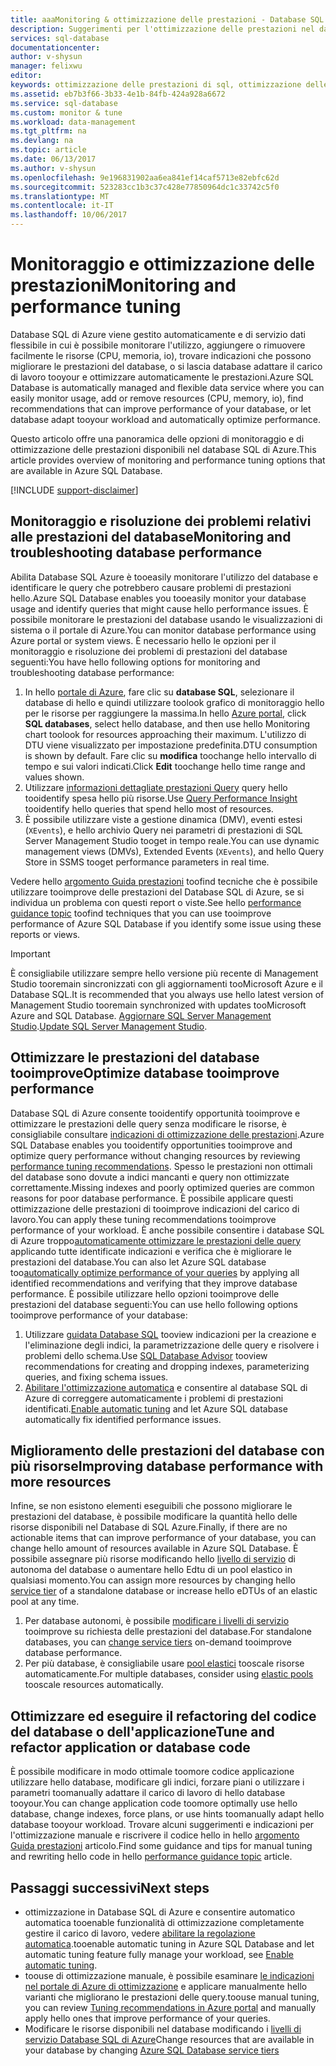 ```yaml
---
title: aaaMonitoring & ottimizzazione delle prestazioni - Database SQL di Azure | Documenti Microsoft
description: Suggerimenti per l'ottimizzazione delle prestazioni nel database SQL di Azure tramite valutazione e miglioramento.
services: sql-database
documentationcenter: 
author: v-shysun
manager: felixwu
editor: 
keywords: ottimizzazione delle prestazioni di sql, ottimizzazione delle prestazioni del database, suggerimenti di ottimizzazione delle prestazioni di sql ottimizzazione delle prestazioni del database sql
ms.assetid: eb7b3f66-3b33-4e1b-84fb-424a928a6672
ms.service: sql-database
ms.custom: monitor & tune
ms.workload: data-management
ms.tgt_pltfrm: na
ms.devlang: na
ms.topic: article
ms.date: 06/13/2017
ms.author: v-shysun
ms.openlocfilehash: 9e196831902aa6ea841ef14caf5713e82ebfc62d
ms.sourcegitcommit: 523283cc1b3c37c428e77850964dc1c33742c5f0
ms.translationtype: MT
ms.contentlocale: it-IT
ms.lasthandoff: 10/06/2017
---
```

# <a name="monitoring-and-performance-tuning"></a><span data-ttu-id="ef99a-104">Monitoraggio e ottimizzazione delle prestazioni</span><span class="sxs-lookup"><span data-stu-id="ef99a-104">Monitoring and performance tuning</span></span>

<span data-ttu-id="ef99a-105">Database SQL di Azure viene gestito automaticamente e di servizio dati flessibile in cui è possibile monitorare l'utilizzo, aggiungere o rimuovere facilmente le risorse (CPU, memoria, io), trovare indicazioni che possono migliorare le prestazioni del database, o si lascia database adattare il carico di lavoro tooyour e ottimizzare automaticamente le prestazioni.</span><span class="sxs-lookup"><span data-stu-id="ef99a-105">Azure SQL Database is automatically managed and flexible data service where you can easily monitor usage, add or remove resources (CPU, memory, io), find recommendations that can improve performance of your database, or let database adapt tooyour workload and automatically optimize performance.</span></span>

<span data-ttu-id="ef99a-106">Questo articolo offre una panoramica delle opzioni di monitoraggio e di ottimizzazione delle prestazioni disponibili nel database SQL di Azure.</span><span class="sxs-lookup"><span data-stu-id="ef99a-106">This article provides overview of monitoring and performance tuning options that are available in Azure SQL Database.</span></span>

[!INCLUDE [support-disclaimer](../../includes/support-disclaimer.md)]

## <a name="monitoring-and-troubleshooting-database-performance"></a><span data-ttu-id="ef99a-107">Monitoraggio e risoluzione dei problemi relativi alle prestazioni del database</span><span class="sxs-lookup"><span data-stu-id="ef99a-107">Monitoring and troubleshooting database performance</span></span>

<span data-ttu-id="ef99a-108">Abilita Database SQL Azure è tooeasily monitorare l'utilizzo del database e identificare le query che potrebbero causare problemi di prestazioni hello.</span><span class="sxs-lookup"><span data-stu-id="ef99a-108">Azure SQL Database enables you tooeasily monitor your database usage and identify queries that might cause hello performance issues.</span></span> <span data-ttu-id="ef99a-109">È possibile monitorare le prestazioni del database usando le visualizzazioni di sistema o il portale di Azure.</span><span class="sxs-lookup"><span data-stu-id="ef99a-109">You can monitor database performance using Azure portal or system views.</span></span> <span data-ttu-id="ef99a-110">È necessario hello le opzioni per il monitoraggio e risoluzione dei problemi di prestazioni del database seguenti:</span><span class="sxs-lookup"><span data-stu-id="ef99a-110">You have hello following options for monitoring and troubleshooting database performance:</span></span>

1. <span data-ttu-id="ef99a-111">In hello [portale di Azure](https://portal.azure.com), fare clic su **database SQL**, selezionare il database di hello e quindi utilizzare toolook grafico di monitoraggio hello per le risorse per raggiungere la massima.</span><span class="sxs-lookup"><span data-stu-id="ef99a-111">In hello [Azure portal](https://portal.azure.com), click **SQL databases**, select hello database, and then use hello Monitoring chart toolook for resources approaching their maximum.</span></span> <span data-ttu-id="ef99a-112">L'utilizzo di DTU viene visualizzato per impostazione predefinita.</span><span class="sxs-lookup"><span data-stu-id="ef99a-112">DTU consumption is shown by default.</span></span> <span data-ttu-id="ef99a-113">Fare clic su **modifica** toochange hello intervallo di tempo e sui valori indicati.</span><span class="sxs-lookup"><span data-stu-id="ef99a-113">Click **Edit** toochange hello time range and values shown.</span></span>
2. <span data-ttu-id="ef99a-114">Utilizzare [informazioni dettagliate prestazioni Query](sql-database-query-performance.md) query hello tooidentify spesa hello più risorse.</span><span class="sxs-lookup"><span data-stu-id="ef99a-114">Use [Query Performance Insight](sql-database-query-performance.md) tooidentify hello queries that spend hello most of resources.</span></span>
3. <span data-ttu-id="ef99a-115">È possibile utilizzare viste a gestione dinamica (DMV), eventi estesi (`XEvents`), e hello archivio Query nei parametri di prestazioni di SQL Server Management Studio tooget in tempo reale.</span><span class="sxs-lookup"><span data-stu-id="ef99a-115">You can use dynamic management views (DMVs), Extended Events (`XEvents`), and hello Query Store in SSMS tooget performance parameters in real time.</span></span>

<span data-ttu-id="ef99a-116">Vedere hello [argomento Guida prestazioni](sql-database-performance-guidance.md) toofind tecniche che è possibile utilizzare tooimprove delle prestazioni del Database SQL di Azure, se si individua un problema con questi report o viste.</span><span class="sxs-lookup"><span data-stu-id="ef99a-116">See hello [performance guidance topic](sql-database-performance-guidance.md) toofind techniques that you can use tooimprove performance of Azure SQL Database if you identify some issue using these reports or views.</span></span>

> [!IMPORTANT] 
> <span data-ttu-id="ef99a-117">È consigliabile utilizzare sempre hello versione più recente di Management Studio tooremain sincronizzati con gli aggiornamenti tooMicrosoft Azure e il Database SQL.</span><span class="sxs-lookup"><span data-stu-id="ef99a-117">It is recommended that you always use hello latest version of Management Studio tooremain synchronized with updates tooMicrosoft Azure and SQL Database.</span></span> <span data-ttu-id="ef99a-118">[Aggiornare SQL Server Management Studio](https://msdn.microsoft.com/library/mt238290.aspx).</span><span class="sxs-lookup"><span data-stu-id="ef99a-118">[Update SQL Server Management Studio](https://msdn.microsoft.com/library/mt238290.aspx).</span></span>
>

## <a name="optimize-database-tooimprove-performance"></a><span data-ttu-id="ef99a-119">Ottimizzare le prestazioni del database tooimprove</span><span class="sxs-lookup"><span data-stu-id="ef99a-119">Optimize database tooimprove performance</span></span>

<span data-ttu-id="ef99a-120">Database SQL di Azure consente tooidentify opportunità tooimprove e ottimizzare le prestazioni delle query senza modificare le risorse, è consigliabile consultare [indicazioni di ottimizzazione delle prestazioni](sql-database-advisor.md).</span><span class="sxs-lookup"><span data-stu-id="ef99a-120">Azure SQL Database enables you tooidentify opportunities tooimprove and optimize query performance without changing resources by reviewing [performance tuning recommendations](sql-database-advisor.md).</span></span> <span data-ttu-id="ef99a-121">Spesso le prestazioni non ottimali del database sono dovute a indici mancanti e query non ottimizzate correttamente.</span><span class="sxs-lookup"><span data-stu-id="ef99a-121">Missing indexes and poorly optimized queries are common reasons for poor database performance.</span></span> <span data-ttu-id="ef99a-122">È possibile applicare questi ottimizzazione delle prestazioni di tooimprove indicazioni del carico di lavoro.</span><span class="sxs-lookup"><span data-stu-id="ef99a-122">You can apply these tuning recommendations tooimprove performance of your workload.</span></span>
<span data-ttu-id="ef99a-123">È anche possibile consentire i database SQL di Azure troppo[automaticamente ottimizzare le prestazioni delle query](sql-database-automatic-tuning.md) applicando tutte identificate indicazioni e verifica che è migliorare le prestazioni del database.</span><span class="sxs-lookup"><span data-stu-id="ef99a-123">You can also let Azure SQL database too[automatically optimize performance of your queries](sql-database-automatic-tuning.md) by applying all identified recommendations and verifying that they improve database performance.</span></span> <span data-ttu-id="ef99a-124">È possibile utilizzare hello opzioni tooimprove delle prestazioni del database seguenti:</span><span class="sxs-lookup"><span data-stu-id="ef99a-124">You can use hello following options tooimprove performance of your database:</span></span>

1. <span data-ttu-id="ef99a-125">Utilizzare [guidata Database SQL](sql-database-advisor-portal.md) tooview indicazioni per la creazione e l'eliminazione degli indici, la parametrizzazione delle query e risolvere i problemi dello schema.</span><span class="sxs-lookup"><span data-stu-id="ef99a-125">Use [SQL Database Advisor](sql-database-advisor-portal.md) tooview recommendations for creating and dropping indexes, parameterizing queries, and fixing schema issues.</span></span>
2. <span data-ttu-id="ef99a-126">[Abilitare l'ottimizzazione automatica](sql-database-automatic-tuning-enable.md) e consentire al database SQL di Azure di correggere automaticamente i problemi di prestazioni identificati.</span><span class="sxs-lookup"><span data-stu-id="ef99a-126">[Enable automatic tuning](sql-database-automatic-tuning-enable.md) and let Azure SQL database automatically fix identified performance issues.</span></span>

## <a name="improving-database-performance-with-more-resources"></a><span data-ttu-id="ef99a-127">Miglioramento delle prestazioni del database con più risorse</span><span class="sxs-lookup"><span data-stu-id="ef99a-127">Improving database performance with more resources</span></span>

<span data-ttu-id="ef99a-128">Infine, se non esistono elementi eseguibili che possono migliorare le prestazioni del database, è possibile modificare la quantità hello delle risorse disponibili nel Database di SQL Azure.</span><span class="sxs-lookup"><span data-stu-id="ef99a-128">Finally, if there are no actionable items that can improve performance of your database, you can change hello amount of resources available in Azure SQL Database.</span></span> <span data-ttu-id="ef99a-129">È possibile assegnare più risorse modificando hello [livello di servizio](sql-database-service-tiers.md) di autonoma del database o aumentare hello Edtu di un pool elastico in qualsiasi momento.</span><span class="sxs-lookup"><span data-stu-id="ef99a-129">You can assign more resources by changing hello [service tier](sql-database-service-tiers.md) of a standalone database or increase hello eDTUs of an elastic pool at any time.</span></span>
1. <span data-ttu-id="ef99a-130">Per database autonomi, è possibile [modificare i livelli di servizio](sql-database-service-tiers.md) tooimprove su richiesta delle prestazioni del database.</span><span class="sxs-lookup"><span data-stu-id="ef99a-130">For standalone databases, you can [change service tiers](sql-database-service-tiers.md) on-demand tooimprove database performance.</span></span>
2. <span data-ttu-id="ef99a-131">Per più database, è consigliabile usare [pool elastici](sql-database-elastic-pool-guidance.md) tooscale risorse automaticamente.</span><span class="sxs-lookup"><span data-stu-id="ef99a-131">For multiple databases, consider using [elastic pools](sql-database-elastic-pool-guidance.md) tooscale resources automatically.</span></span>

## <a name="tune-and-refactor-application-or-database-code"></a><span data-ttu-id="ef99a-132">Ottimizzare ed eseguire il refactoring del codice del database o dell'applicazione</span><span class="sxs-lookup"><span data-stu-id="ef99a-132">Tune and refactor application or database code</span></span>

<span data-ttu-id="ef99a-133">È possibile modificare in modo ottimale toomore codice applicazione utilizzare hello database, modificare gli indici, forzare piani o utilizzare i parametri toomanually adattare il carico di lavoro di hello database tooyour.</span><span class="sxs-lookup"><span data-stu-id="ef99a-133">You can change application code toomore optimally use hello database, change indexes, force plans, or use hints toomanually adapt hello database tooyour workload.</span></span> <span data-ttu-id="ef99a-134">Trovare alcuni suggerimenti e indicazioni per l'ottimizzazione manuale e riscrivere il codice hello in hello [argomento Guida prestazioni](sql-database-performance-guidance.md) articolo.</span><span class="sxs-lookup"><span data-stu-id="ef99a-134">Find some guidance and tips for manual tuning and rewriting hello code in hello [performance guidance topic](sql-database-performance-guidance.md) article.</span></span>


## <a name="next-steps"></a><span data-ttu-id="ef99a-135">Passaggi successivi</span><span class="sxs-lookup"><span data-stu-id="ef99a-135">Next steps</span></span>

- <span data-ttu-id="ef99a-136">ottimizzazione in Database SQL di Azure e consentire automatico automatica tooenable funzionalità di ottimizzazione completamente gestire il carico di lavoro, vedere [abilitare la regolazione automatica](sql-database-automatic-tuning-enable.md).</span><span class="sxs-lookup"><span data-stu-id="ef99a-136">tooenable automatic tuning in Azure SQL Database and let automatic tuning feature fully manage your workload, see [Enable automatic tuning](sql-database-automatic-tuning-enable.md).</span></span>
- <span data-ttu-id="ef99a-137">toouse di ottimizzazione manuale, è possibile esaminare [le indicazioni nel portale di Azure di ottimizzazione](sql-database-advisor-portal.md) e applicare manualmente hello varianti che migliorano le prestazioni delle query.</span><span class="sxs-lookup"><span data-stu-id="ef99a-137">toouse manual tuning, you can review [Tuning recommendations in Azure portal](sql-database-advisor-portal.md) and manually apply hello ones that improve performance of your queries.</span></span>
- <span data-ttu-id="ef99a-138">Modificare le risorse disponibili nel database modificando i [livelli di servizio Database SQL di Azure](sql-database-performance-guidance.md)</span><span class="sxs-lookup"><span data-stu-id="ef99a-138">Change resources that are available in your database by changing [Azure SQL Database service tiers](sql-database-performance-guidance.md)</span></span>
